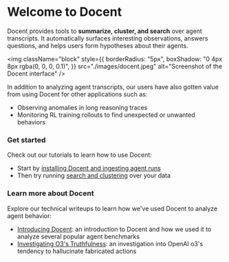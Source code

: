 # Welcome to Docent

Docent provides tools to **summarize, cluster, and search** over agent transcripts. It automatically surfaces interesting observations, answers questions, and helps users form hypotheses about their agents.
<!-- It also provides infrastructure for **counterfactual experimentation** to test those hypotheses; users can modify and resume agents from past checkpoints. In the longer term, we anticipate that this experimental loop will be executed by AI systems themselves, with humans providing guidance. -->

<img
  className="block"
  style={{
    borderRadius: "5px",
    boxShadow: "0 4px 8px rgba(0, 0, 0, 0.1)",
  }}
  src="./images/docent.jpeg"
  alt="Screenshot of the Docent interface"
/>

In addition to analyzing agent transcripts, our users have also gotten value from using Docent for other applications such as:

- Observing anomalies in long reasoning traces
- Monitoring RL training rollouts to find unexpected or unwanted behaviors

<!-- ## Key features

🚜WIP🚜 -->

### Get started

Check out our tutorials to learn how to use Docent:

- Start by [installing Docent and ingesting agent runs](./quickstart.md)
- Then try running [search and clustering](./tutorials/search_and_clustering.md) over your data

### Learn more about Docent

Explore our technical writeups to learn how we've used Docent to analyze agent behavior:

- [Introducing Docent](https://transluce.org/introducing-docent): an introduction to Docent and how we used it to analyze several popular agent benchmarks
- [Investigating O3's Truthfulness](https://transluce.org/investigating-o3-truthfulness): an investigation into OpenAI o3's tendency to hallucinate fabricated actions

